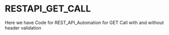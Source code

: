 # RESTAPI_GET_CALL
Here we have Code for REST_API_Automation for GET Call with and without header validation
